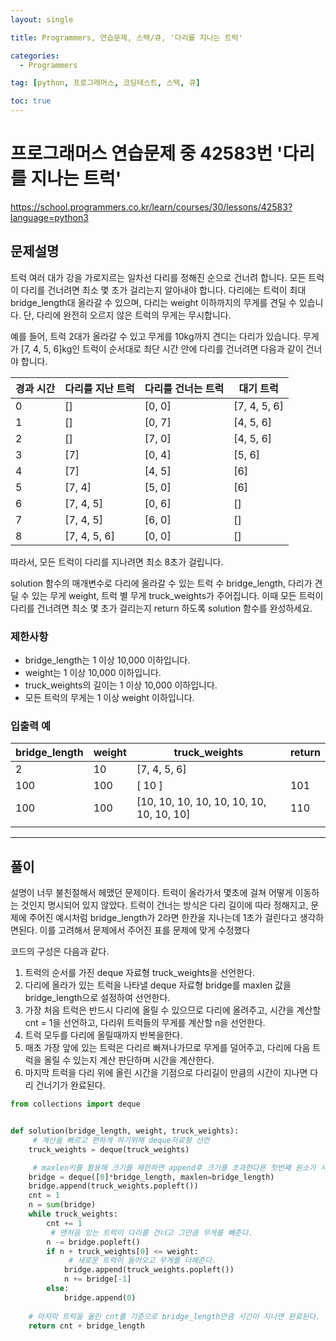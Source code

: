 ```yaml
---
layout: single

title: Programmers, 연습문제, 스택/큐, '다리를 지나는 트럭' 

categories:
  - Programmers

tag: [python, 프로그래머스, 코딩테스트, 스택, 큐]

toc: true
---
```

# 프로그래머스 연습문제 중 42583번 '다리를 지나는 트럭'   

<a href="https://school.programmers.co.kr/learn/courses/30/lessons/42583?language=python3">https://school.programmers.co.kr/learn/courses/30/lessons/42583?language=python3</a>



## 문제설명   

트럭 여러 대가 강을 가로지르는 일차선 다리를 정해진 순으로 건너려 합니다. 모든 트럭이 다리를 건너려면 최소 몇 초가 걸리는지 알아내야 합니다. 다리에는 트럭이 최대 bridge_length대 올라갈 수 있으며, 다리는 weight 이하까지의 무게를 견딜 수 있습니다. 단, 다리에 완전히 오르지 않은 트럭의 무게는 무시합니다.

예를 들어, 트럭 2대가 올라갈 수 있고 무게를 10kg까지 견디는 다리가 있습니다. 무게가 [7, 4, 5, 6]kg인 트럭이 순서대로 최단 시간 안에 다리를 건너려면 다음과 같이 건너야 합니다.   

|경과 시간|다리를 지난 트럭|다리를 건너는 트럭|대기 트럭|
|-|-|-|-|
|0|[]|[0, 0]|[7, 4, 5, 6]|   
|1|[]|[0, 7]|[4, 5, 6]|   
|2|[]|[7, 0]|[4, 5, 6]|   
|3|[7]|[0, 4]|[5, 6]|   
|4|[7]|[4, 5]|[6]|   
|5|[7, 4]|[5, 0]|[6]|   
|6|[7, 4, 5]|[0, 6]|[]|   
|7|[7, 4, 5]|[6, 0]| []|   
|8|[7, 4, 5, 6]|[0, 0]|[]|   


따라서, 모든 트럭이 다리를 지나려면 최소 8초가 걸립니다.

solution 함수의 매개변수로 다리에 올라갈 수 있는 트럭 수 bridge_length, 다리가 견딜 수 있는 무게 weight, 트럭 별 무게 truck_weights가 주어집니다. 이때 모든 트럭이 다리를 건너려면 최소 몇 초가 걸리는지 return 하도록 solution 함수를 완성하세요.

### 제한사항   

+ bridge_length는 1 이상 10,000 이하입니다.
+ weight는 1 이상 10,000 이하입니다.
+ truck_weights의 길이는 1 이상 10,000 이하입니다.
+ 모든 트럭의 무게는 1 이상 weight 이하입니다.


### 입출력 예   
|bridge_length|weight|truck_weights|return|
|-------------|------|-------------|------|
|2|10|[7, 4, 5, 6]| |
|100|100|[ 10 ]|101|
|100|100|[10, 10, 10, 10, 10, 10, 10, 10, 10, 10]|110|
| | | | |

---   

## 풀이

설명이 너무 불친절해서 헤맸던 문제이다. 트럭이 올라가서 몇초에 걸쳐 어떻게 이동하는 것인지 명시되어 있지 않았다. 트럭이 건너는 방식은 다리 길이에 따라 정해지고, 문제에 주어진 예시처럼 bridge_length가 2라면 한칸을 지나는데 1초가 걸린다고 생각하면된다. 이를 고려해서 문제에서 주어진 표를 문제에 맞게 수정했다   
   
코드의 구성은 다음과 같다.
1. 트럭의 순서를 가진 deque 자료형 truck_weights을 선언한다.
2. 다리에 올라가 있는 트럭을 나타낼 deque 자료형 bridge를 maxlen 값을 bridge_length으로 설정하여 선언한다.
3. 가장 처음 트럭은 반드시 다리에 올릴 수 있으므로 다리에 올려주고, 시간을 계산할 cnt = 1을 선언하고, 다리위 트럭들의 무게를 계산할 n을 선언한다.
4. 트럭 모두를 다리에 올릴때까지 반복을한다.
5. 매초 가장 앞에 있는 트럭은 다리르 빠져나가므로 무게를 덜어주고, 다리에 다음 트럭을 올릴 수 있는지 계산 판단하며 시간을 계산한다.
6. 마지막 트럭을 다리 위에 올린 시간을 기점으로 다리길이 만큼의 시간이 지나면 다리 건너기가 완료된다.

```python
from collections import deque 


def solution(bridge_length, weight, truck_weights):
     # 계산을 빠르고 편하게 하기위해 deque자료형 선언
    truck_weights = deque(truck_weights)

     # maxlen키를 활용해 크기를 제한하면 append후 크기를 초과한다묜 첫번째 원소가 사라진다.
    bridge = deque([0]*bridge_length, maxlen=bridge_length)
    bridge.append(truck_weights.popleft())
    cnt = 1
    n = sum(bridge)
    while truck_weights:
        cnt += 1
         # 맨처음 있는 트럭이 다리를 건너고 그만큼 무게를 빼준다.
        n -= bridge.popleft()
        if n + truck_weights[0] <= weight:
             # 새로운 트럭이 들어오고 무게를 더해준다.
            bridge.append(truck_weights.popleft())
            n += bridge[-1]
        else:
            bridge.append(0)
    
    # 마지막 트럭을 올린 cnt를 기준으로 bridge_length만큼 시간이 지나면 완료된다.
    return cnt + bridge_length
```